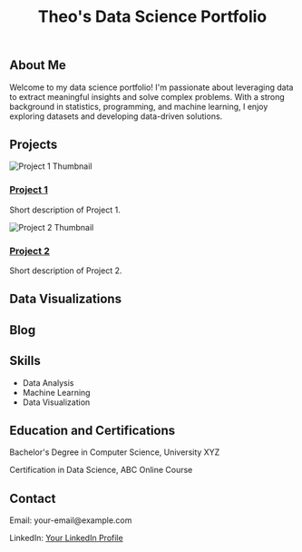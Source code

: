 <html>
<body>
  <header>
    <h1>Theo's Data Science Portfolio</h1>
  </header>
  <div class="container">
    <h2>About Me</h2>
    <p>
      Welcome to my data science portfolio! I'm passionate about leveraging data to extract meaningful insights and solve complex problems. With a strong background in statistics, programming, and machine learning, I enjoy exploring datasets and developing data-driven solutions.
    </p>
    <h2>Projects</h2>
    <div class="projects">
      <div class="project">
        <img class="project-image" src="project1_thumbnail.jpg" alt="Project 1 Thumbnail">
        <div class="project-details">
          <h3 class="project-title"><a href="project1.html">Project 1</a></h3>
          <p class="project-description">Short description of Project 1.</p>
        </div>
      </div>
      <div class="project">
        <img class="project-image" src="project2_thumbnail.jpg" alt="Project 2 Thumbnail">
        <div class="project-details">
          <h3 class="project-title"><a href="project2.html">Project 2</a></h3>
          <p class="project-description">Short description of Project 2.</p>
        </div>
      </div>
      <!-- Add more projects here -->
    </div>
    <h2>Data Visualizations</h2>
    <!-- Add your data visualizations here -->
    <h2>Blog</h2>
    <!-- Add your blog posts or articles here -->
    <h2>Skills</h2>
    <ul>
      <li>Data Analysis</li>
      <li>Machine Learning</li>
      <li>Data Visualization</li>
      <!-- Add more skills here -->
    </ul>
    <h2>Education and Certifications</h2>
    <p>Bachelor's Degree in Computer Science, University XYZ</p>
    <p>Certification in Data Science, ABC Online Course</p>
    <h2>Contact</h2>
    <p>Email: your-email@example.com</p>
    <p>LinkedIn: <a href="https://www.linkedin.com/your-profile">Your LinkedIn Profile</a></p>
  </div>
</body>
</html>
